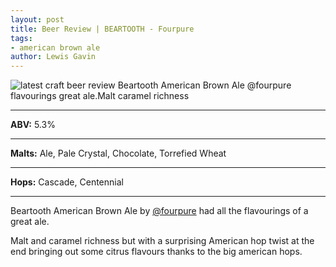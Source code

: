 ```yaml
---
layout: post
title: Beer Review | BEARTOOTH - Fourpure
tags: 
- american brown ale
author: Lewis Gavin
---
```


![latest craft beer review Beartooth American Brown Ale @fourpure flavourings great ale.Malt caramel richness](https://instagram.fman1-1.fna.fbcdn.net/vp/6a65de5f7eb10ce3d22184e20aee77b5/5C7AAA37/t51.2885-15/sh0.08/e35/p750x750/42773296_896247630585383_64044862439733078_n.jpg?ig_cache_key=MTg4OTE2MjEwMjE5NTc4MTMyMg%3D%3D.2)

***
**ABV:** 5.3%

***
**Malts:**   Ale, Pale Crystal, Chocolate, Torrefied Wheat

***
**Hops:**    Cascade, Centennial

***

Beartooth American Brown Ale by [@fourpure](https://instagram.com/fourpure) had all the flavourings of a great ale.

Malt and caramel richness but with a surprising American hop twist at the end bringing out some citrus flavours thanks to the big american hops.